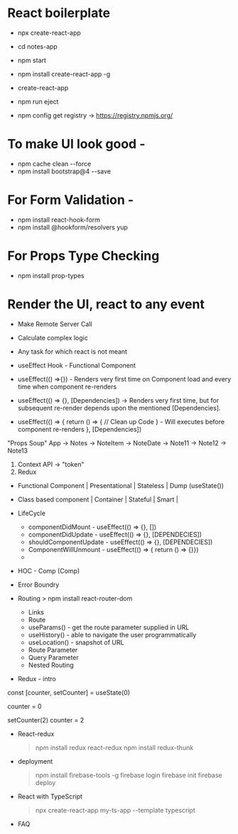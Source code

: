 # React boilerplate
- npx create-react-app <project-name>
- cd notes-app
- npm start


- npm install create-react-app -g
- create-react-app <project-name>

- npm run eject 

- npm config get registry -> https://registry.npmjs.org/

# To make UI look good -
- npm cache clean --force
- npm install bootstrap@4 --save

# For Form Validation - 
- npm install react-hook-form
- npm install @hookform/resolvers yup

# For Props Type Checking
- npm install prop-types

# Render the UI, react to any event
- Make Remote Server Call
- Calculate complex logic
- Any task for which react is not meant

- useEffect Hook - Functional Component

- useEffect(() =>{}) - Renders very first time on Component load and every time when component re-renders

- useEffect(() => {}, [Dependencies]) -> Renders very first time, but for subsequent re-render depends upon the mentioned [Dependencies].

- useEffect(() => {
    return () => { // Clean up Code }     - Will executes before component re-renders 
}, [Dependencies])


"Props Soup"
App -> Notes -> NoteItem -> NoteDate -> Note11 -> Note12 -> Note13
1. Context API -> "token"
2. Redux



- Functional Component | Presentational | Stateless | Dump (useState())
- Class based component | Container | Stateful | Smart | 
- LifeCycle
    - componentDidMount - useEffect(() => {}, [])
    - componentDidUpdate - useEffect(() => {}, [DEPENDECIES])
    - shouldComponentUpdate - useEffect(() => {}, [DEPENDECIES])
    - ComponentWillUnmount - useEffect(() => { return () => {}})
    - 
- HOC - Comp (Comp)
- Error Boundry
- Routing > npm install react-router-dom
    - Links
    - Route
    - useParams() - get the route parameter supplied in URL
    - useHistory() - able to navigate the user programmatically
    - useLocation() - snapshot of URL
    - Route Parameter
    - Query Parameter
    - Nested Routing

- Redux - intro

const [counter, setCounter] = useState(0)
<!-- To read  -->
counter = 0
<!-- Modify the state-->
setCounter(2)
counter = 2






- React-redux
    > npm install redux react-redux
    > npm install redux-thunk

- deployment
    > npm install firebase-tools -g
    > firebase login
    > firebase init
    > firebase deploy

- React with TypeScript
    > npx create-react-app my-ts-app --template typescript
- FAQ